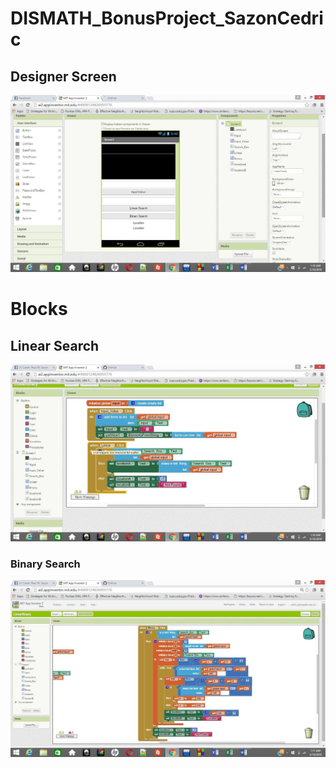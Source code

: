 # DISMATH_BonusProject_SazonCedric

## Designer Screen
![Screenshot](apppic4.jpg)

# Blocks 
## Linear Search
![Screenshot](apppic5.jpg)

### Binary Search
![Screenshot](apppic6.jpg)
